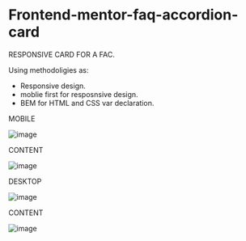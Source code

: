 # Frontend-mentor-faq-accordion-card

RESPONSIVE CARD FOR A FAC.

Using methodoligies as:

- Responsive design.
- moblie first for resposnsive design.
- BEM for HTML and CSS var declaration.

MOBILE

![image](https://user-images.githubusercontent.com/106696579/178577107-166eca3f-6d61-42a3-83f0-ac32fb9adad5.png)


CONTENT

![image](https://user-images.githubusercontent.com/106696579/178576163-ea55214e-b3fd-4030-ac27-461d870b27c7.png)


DESKTOP

![image](https://user-images.githubusercontent.com/106696579/178577187-05d96576-61fc-45da-b08c-16cb9abd3588.png)


CONTENT

![image](https://user-images.githubusercontent.com/106696579/178576310-ca110ee8-f0b1-4566-9b10-1961d0afae93.png)






